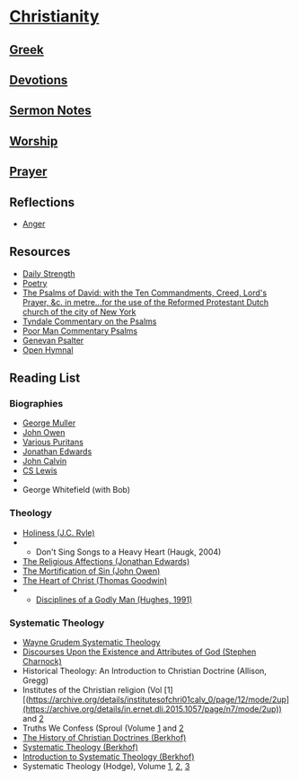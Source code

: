 # [Christianity](https://benklassen77.github.io)

## [Greek](greek.md)

## [Devotions](devotions.md)

## [Sermon Notes](sermonnotes.md)

## [Worship](worship.md)

## [Prayer](https://www.challies.com/wp-content/uploads/take-words-with-you.pdf)

## Reflections

- [Anger](https://benklassen77.github.io/documents/fun/christian/anger.pdf)

## Resources

- [Daily Strength](https://benklassen77.github.io/documents/fun/christian/dailystrength.pdf)
- [Poetry](https://benklassen77.github.io/documents/fun/christian/oldechristianpoems.pdf)
- [The Psalms of David: with the Ten Commandments, Creed, Lord's Prayer, &c. in metre...for the use of the Reformed Protestant Dutch church of the city of New York](https://hymnary.org/hymnal/PDTC1767)
- [Tyndale Commentary on the Psalms](https://benklassen77.github.io/documents/fun/christian/tremperpsalms.pdf)
- [Poor Man Commentary Psalms](https://benklassen77.github.io/documents/fun/christian/poormanpsalmcommentary.pdf)
- [Genevan Psalter](https://benklassen77.github.io/documents/fun/christian/Genevan_Psalter_pages.pdf)
- [Open Hymnal](https://benklassen77.github.io/documents/fun/christian/OpenHymnal.pdf)

## Reading List

### Biographies
- [George Muller](https://archive.org/details/georgemullermano00mill)
- [John Owen](http://www.onthewing.org/user/Life%20of%20Owen%20-%20Thompson.pdf)
- [Various Puritans](https://lionandlambapologetics.org/wp-content/uploads/2022/03/Meet-the-Puritans-Beeke-and-Pederson.pdf)
- [Jonathan Edwards](https://archive.org/details/jonathanedwardsg0000hosi)
- [John Calvin](https://archive.org/details/johncalvinmenoff0000will/page/n9/mode/2up)
- [CS Lewis](https://archive.org/details/cslewis00swif)
- 
- George Whitefield (with Bob)

### Theology
- [Holiness (J.C. Ryle)](https://www.apuritansmind.com/wp-content/uploads/FREEEBOOKS/Holiness-J.C.Ryle.pdf)
- - Don't Sing Songs to a Heavy Heart (Haugk, 2004)
- [The Religious Affections (Jonathan Edwards)](https://archive.org/details/treatiseconcern00edwa/page/4/mode/2up)
- [The Mortification of Sin (John Owen)](https://archive.org/details/ontemptationmort00owenuoft/mode/2up)
- [The Heart of Christ (Thomas Goodwin)](https://archive.org/details/isbn_9781941129210/page/n5/mode/2up)
- - [Disciplines of a Godly Man (Hughes, 1991)](https://archive.org/details/disciplinesofgod0000hugh/page/n295/mode/2up)

### Systematic Theology

- [Wayne Grudem Systematic Theology](https://archive.org/details/WayneGrudemSystematicTheology/page/n30/mode/1up)
- [Discourses Upon the Existence and Attributes of God (Stephen Charnock)](https://archive.org/details/discoursesuponex0000char/page/n615/mode/2up)
- Historical Theology: An Introduction to Christian Doctrine (Allison, Gregg)
- Institutes of the Christian religion (Vol [1][(https://archive.org/details/institutesofchri01calv_0/page/12/mode/2up](https://archive.org/details/in.ernet.dli.2015.1057/page/n7/mode/2up)) and [2](https://archive.org/details/in.ernet.dli.2015.1058)
- Truths We Confess (Sproul (Volume [1](https://archive.org/details/truthsweconfessl0001spro) and [2](https://archive.org/details/truthsweconfessl0002spro)
- [The History of Christian Doctrines (Berkhof)](https://archive.org/details/historyofchristi0000berk/page/n5/mode/2up)
- [Systematic Theology (Berkhof)](https://archive.org/details/louise-berkohf-issuu/mode/2up)
- [Introduction to Systematic Theology (Berkhof)](https://archive.org/details/introductoryvolu0000loui/page/n7/mode/2up)
- Systematic Theology (Hodge), Volume [1](https://archive.org/details/systematictheolo0000hodg/page/n5/mode/2up), [2](https://archive.org/details/systematictheolo0000hodg_v1e4/page/n7/mode/2up), [3](https://archive.org/details/systematictheolo0000hodg_l2z7/page/n7/mode/2up)

